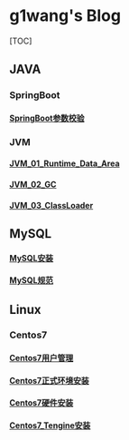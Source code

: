 # g1wang's Blog

[TOC]



## JAVA

###  SpringBoot
#### [SpringBoot参数校验](./Blog/JAVA/SpringBoot/SpringBoot参数校验.md)

### JVM

#### [JVM_01_Runtime_Data_Area](./Blog/JAVA/JVM/JVM_01_Runtime_Data_Area.md)

#### [JVM_02_GC](./Blog/JAVA/JVM/JVM_02_GC.md)

#### [JVM_03_ClassLoader](./Blog/JAVA/JVM/JVM_03_ClassLoader.md)

## MySQL
#### [MySQL安装](./Blog/MySQL/mysql安装.md)

#### [MySQL规范](./Blog/MySQL/mysql规范.md)

## Linux
### Centos7

#### [Centos7用户管理](./Blog/Linux/Centos7/Centos7用户管理.md)

#### [Centos7正式环境安装](./Blog/Linux/Centos7/Centos7正式环境安装.md)

#### [Centos7硬件安装](./Blog/Linux/Centos7/Centos7硬件安装.md)

#### [Centos7_Tengine安装](./Blog/Linux/Centos7/Centos7_Tengine安装.md)

